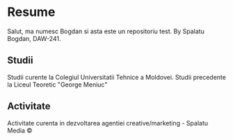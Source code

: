 # Resume
Salut, ma numesc Bogdan si asta este un repositoriu test.
By Spalatu Bogdan, DAW-241.

## Studii
Studii curente la Colegiul Universitatii Tehnice a Moldovei.
Studii precedente la Liceul Teoretic "George Meniuc"

## Activitate
Activitate curenta in dezvoltarea agentiei creative/marketing - Spalatu Media ©